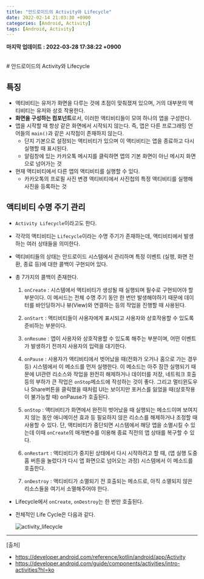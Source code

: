 ```yaml
---
title: "안드로이드의 Activity와 Lifecycle" 
date: 2022-02-14 21:03:30 +0900
categories: [Android, Activity]
tags: [Android, Activity]
---
```


**마지막 업데이트 : 2022-03-28 17:38:22 +0900**

<br>
# 안드로이드의 Activity와 Lifecycle

## 특징
- 액티비티는 유저가 화면을 다루는 것에 초점이 맞춰졌져 있으며, 거의 대부분의 액티비티는 유저와 상호 작용한다. 
- **화면을 구성하는 컴포넌트**로서, 이러한 액티비티들이 모여 하나의 앱을 구성한다.
- 앱을 시작할 때 항상 같은 화면에서 시작되지 않는다. 즉, 앱은 다른 프로그래밍 언어들의 `main()`과 같은 시작점이 존재하지 않는다.
    - 단지 기본으로 설정되는 액티비티가 있으며 이 액티비티는 앱을 종료하고 다시 실행할 때 표시된다.
    - 알림창에 있는 카카오톡 메시지를 클릭하면 앱의 기본 화면이 아닌 메시지 화면으로 넘어가는 것
- 현재 액티비티에서 다른 앱의 액티비티를 실행할 수 있다.
    - 카카오톡의 프로필 사진 변경 액티비티에서 사진첩의 특정 액티비티를 실행해 사진을 등록하는 것

## 액티비티 수명 주기 관리
- `Activity Lifecycle`이라고도 한다.
- 각각의 액티비티는 `Lifecycle`이라는 수명 주기가 존재하는데, 액티비티에서 발생하는 여러 상태들을 의미한다.
- 액티비티들의 상태는 안드로이드 시스템에서 관리하며 특정 이벤트 (실행, 화면 전환, 종료 등)에 대한 콜백이 구현되어 있다.
- 총 7가지의 콜백이 존재한다.
    1. `onCreate` : 시스템에서 액티비티가 생성될 때 실행되며 필수로 구현되어야 할 부분이다. 이 메서드는 전체 수명 주기 동안 한 번만 발생해야하기 때문에 데이터를 바인딩하거나 뷰(View)와 연결하는 등의 작업을 진행할 때 사용된다. 

    2. `onStart` : 액티비티들이 사용자에게 표시되고 사용자와 상호작용할 수 있도록 준비하는 부분이다. 

    3. `onResume` : 앱이 사용자와 상호작용할 수 있도록 해주는 부분이며, 어떤 이벤트가 발생하기 전까지 사용자의 입력을 대기한다.

    4. `onPause` : 사용자가 액티비티에서 벗어났을 때(전화가 오거나 홈으로 가는 경우 등) 시스템에서 이 메소드를 먼저 실행한다. 이 메소드는 아주 잠깐 실행되기 때문에 UI관련 리소스와 작업을 완전히 해제하거나 데이터를 저장, 네트워크 호출 등의 부하가 큰 작업은 `onStop`메소드에 작성하는 것이 좋다. 그리고 멀티윈도우나 Share버튼을 클릭했을 때처럼 UI는 보이지만 포커스를 잃었을 때(상호작용이 불가능할 때) onPause가 호출된다.
    
    5. `onStop` : 액티비티가 화면에서 완전히 벗어났을 때 실행되는 메소드이며 보여지지 않는 동안 애니메이션 효과 등 필요하지 않은 리소스를 해제하거나 조정할 때 사용할 수 있다. 단, 액티비티가 중단되면 시스템에서 해당 앱을 소멸시킬 수 있는데 이때 `onCreate`의 매개변수를 이용해 종료 직전의 앱 상태를 복구할 수 있다.
    
    6. `onRestart` : 액티비티가 중지된 상태에서 다시 시작하려고 할 때, (앱 실행 도중 홈 버튼을 눌렀다가 다시 앱 화면으로 넘어오는 과정) 시스템에서 이 메소드를 호출한다.
    
    7. `onDestroy` : 액티비티가 소멸되기 전 호출되는 메소드로, 아직 소멸되지 않은 리소스들을 여기서 소멸해주어야 한다.

- Lifecycle에서 `onCreate`, `onDestroy`는 한 번만 호출된다.

- 전체적인 Life Cycle은 다음과 같다.

    ![activity_lifecycle](https://user-images.githubusercontent.com/29175138/153881255-482642ef-e81b-4ff4-8e31-bf1a1f086705.png)

---
[출처]
- https://developer.android.com/reference/kotlin/android/app/Activity
- https://developer.android.com/guide/components/activities/intro-activities?hl=ko
